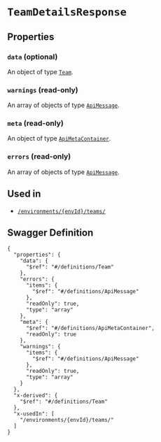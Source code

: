 # `TeamDetailsResponse` #







## Properties ##

### `data` (optional) ###




An object of type [`Team`](./../definitions/Team.mkd).



### `warnings` (read-only) ###




An array of 
objects of type [`ApiMessage`](./../definitions/ApiMessage.mkd).


### `meta` (read-only) ###




An object of type [`ApiMetaContainer`](./../definitions/ApiMetaContainer.mkd).



### `errors` (read-only) ###




An array of 
objects of type [`ApiMessage`](./../definitions/ApiMessage.mkd).




## Used in ##

  + [`/environments/{envId}/teams/`](./../rest/api/v1beta0/account/environments/{envId}/teams/)

## Swagger Definition ##

    {
      "properties": {
        "data": {
          "$ref": "#/definitions/Team"
        }, 
        "errors": {
          "items": {
            "$ref": "#/definitions/ApiMessage"
          }, 
          "readOnly": true, 
          "type": "array"
        }, 
        "meta": {
          "$ref": "#/definitions/ApiMetaContainer", 
          "readOnly": true
        }, 
        "warnings": {
          "items": {
            "$ref": "#/definitions/ApiMessage"
          }, 
          "readOnly": true, 
          "type": "array"
        }
      }, 
      "x-derived": {
        "$ref": "#/definitions/Team"
      }, 
      "x-usedIn": [
        "/environments/{envId}/teams/"
      ]
    }
